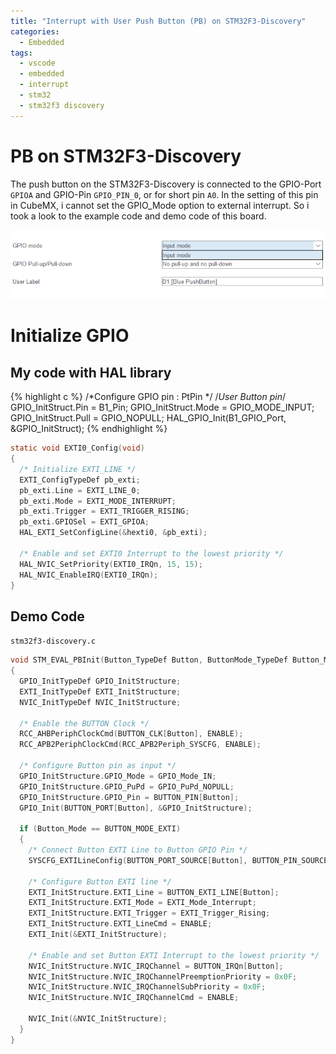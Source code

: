 ```yaml
---
title: "Interrupt with User Push Button (PB) on STM32F3-Discovery"
categories:
  - Embedded
tags:
  - vscode
  - embedded
  - interrupt 
  - stm32
  - stm32f3 discovery
--- 
```


# PB on STM32F3-Discovery
The push button on the STM32F3-Discovery is connected to the GPIO-Port `GPIOA` and GPIO-Pin `GPIO_PIN_0`, or for short pin `A0`. In the setting of this pin in CubeMX, i cannot set the GPIO_Mode option to external interrupt. So i took a look to the example code and demo code of this board. 

![cubemx screenshot](/assets/pinA0.png)

# Initialize GPIO
## My code with HAL library
{% highlight c %}
  /*Configure GPIO pin : PtPin */ /*User Button pin*/
  GPIO_InitStruct.Pin = B1_Pin;
  GPIO_InitStruct.Mode = GPIO_MODE_INPUT;
  GPIO_InitStruct.Pull = GPIO_NOPULL;
  HAL_GPIO_Init(B1_GPIO_Port, &GPIO_InitStruct);
{% endhighlight %}

```C
static void EXTI0_Config(void)
{
  /* Initialize EXTI_LINE */
  EXTI_ConfigTypeDef pb_exti;
  pb_exti.Line = EXTI_LINE_0;
  pb_exti.Mode = EXTI_MODE_INTERRUPT;
  pb_exti.Trigger = EXTI_TRIGGER_RISING;
  pb_exti.GPIOSel = EXTI_GPIOA;
  HAL_EXTI_SetConfigLine(&hexti0, &pb_exti);
  
  /* Enable and set EXTI0 Interrupt to the lowest priority */
  HAL_NVIC_SetPriority(EXTI0_IRQn, 15, 15);
  HAL_NVIC_EnableIRQ(EXTI0_IRQn);
}
```

## Demo Code
`stm32f3-discovery.c`
```C
void STM_EVAL_PBInit(Button_TypeDef Button, ButtonMode_TypeDef Button_Mode)
{
  GPIO_InitTypeDef GPIO_InitStructure;
  EXTI_InitTypeDef EXTI_InitStructure;
  NVIC_InitTypeDef NVIC_InitStructure;

  /* Enable the BUTTON Clock */
  RCC_AHBPeriphClockCmd(BUTTON_CLK[Button], ENABLE);
  RCC_APB2PeriphClockCmd(RCC_APB2Periph_SYSCFG, ENABLE);

  /* Configure Button pin as input */
  GPIO_InitStructure.GPIO_Mode = GPIO_Mode_IN;
  GPIO_InitStructure.GPIO_PuPd = GPIO_PuPd_NOPULL;
  GPIO_InitStructure.GPIO_Pin = BUTTON_PIN[Button];
  GPIO_Init(BUTTON_PORT[Button], &GPIO_InitStructure);

  if (Button_Mode == BUTTON_MODE_EXTI)
  {
    /* Connect Button EXTI Line to Button GPIO Pin */
    SYSCFG_EXTILineConfig(BUTTON_PORT_SOURCE[Button], BUTTON_PIN_SOURCE[Button]);

    /* Configure Button EXTI line */
    EXTI_InitStructure.EXTI_Line = BUTTON_EXTI_LINE[Button];
    EXTI_InitStructure.EXTI_Mode = EXTI_Mode_Interrupt;
    EXTI_InitStructure.EXTI_Trigger = EXTI_Trigger_Rising;  
    EXTI_InitStructure.EXTI_LineCmd = ENABLE;
    EXTI_Init(&EXTI_InitStructure);

    /* Enable and set Button EXTI Interrupt to the lowest priority */
    NVIC_InitStructure.NVIC_IRQChannel = BUTTON_IRQn[Button];
    NVIC_InitStructure.NVIC_IRQChannelPreemptionPriority = 0x0F;
    NVIC_InitStructure.NVIC_IRQChannelSubPriority = 0x0F;
    NVIC_InitStructure.NVIC_IRQChannelCmd = ENABLE;

    NVIC_Init(&NVIC_InitStructure); 
  }
}
```